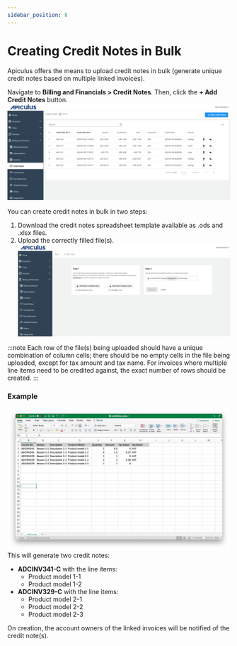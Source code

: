 ```yaml
---
sidebar_position: 8
---
```

# Creating Credit Notes in Bulk

Apiculus offers the means to upload credit notes in bulk (generate unique credit notes based on multiple linked invoices). 

Navigate to **Billing and Financials > Credit Notes**. Then, click the **+ Add Credit Notes** button. ![Creating Credit Notes in Bulk](img/CreatingCreditNotesinBulk2.png)

You can create credit notes in bulk in two steps:
1. Download the credit notes spreadsheet template available as .ods and .xlsx files. 
2. Upload the correctly filled file(s). ![Creating Credit Notes in Bulk](img/CreatingCreditNotesinBulk1.png)

:::note
Each row of the file(s) being uploaded should have a unique combination of column cells; there should be no empty cells in the file being uploaded, except for tax amount and tax name. For invoices where multiple line items need to be credited against, the exact number of rows should be created.
:::
### Example
![Creating Credit Notes in Bulk](img/CreatingCreditNotesinBulk.png)
This will generate two credit notes:

- **ADCINV341-C** with the line items:
    - Product model 1-1
    - Product model 1-2
- **ADCINV329-C** with the line items:
    - Product model 2-1
    - Product model 2-2
    - Product model 2-3

On creation, the account owners of the linked invoices will be notified of the credit note(s).



